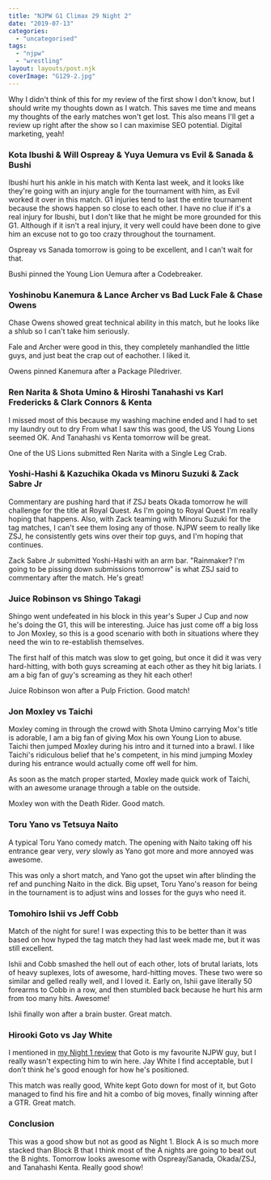 ```yaml
---
title: "NJPW G1 Climax 29 Night 2"
date: "2019-07-13"
categories: 
  - "uncategorised"
tags: 
  - "njpw"
  - "wrestling"
layout: layouts/post.njk
coverImage: "G129-2.jpg"
---
```


Why I didn't think of this for my review of the first show I don't know, but I should write my thoughts down as I watch. This saves me time and means my thoughts of the early matches won't get lost. This also means I'll get a review up right after the show so I can maximise SEO potential. Digital marketing, yeah!

### Kota Ibushi & Will Ospreay & Yuya Uemura vs Evil & Sanada & Bushi

Ibushi hurt his ankle in his match with Kenta last week, and it looks like they're going with an injury angle for the tournament with him, as Evil worked it over in this match. G1 injuries tend to last the entire tournament because the shows happen so close to each other. I have no clue if it's a real injury for Ibushi, but I don't like that he might be more grounded for this G1. Although if it isn't a real injury, it very well could have been done to give him an excuse not to go too crazy throughout the tournament.

Ospreay vs Sanada tomorrow is going to be excellent, and I can't wait for that.

Bushi pinned the Young Lion Uemura after a Codebreaker.

### Yoshinobu Kanemura & Lance Archer vs Bad Luck Fale & Chase Owens

Chase Owens showed great technical ability in this match, but he looks like a shlub so I can't take him seriously.

Fale and Archer were good in this, they completely manhandled the little guys, and just beat the crap out of eachother. I liked it.

Owens pinned Kanemura after a Package Piledriver.

### Ren Narita & Shota Umino & Hiroshi Tanahashi vs Karl Fredericks & Clark Connors & Kenta

I missed most of this because my washing machine ended and I had to set my laundry out to dry From what I saw this was good, the US Young Lions seemed OK. And Tanahashi vs Kenta tomorrow will be great.

One of the US Lions submitted Ren Narita with a Single Leg Crab.

### Yoshi-Hashi & Kazuchika Okada vs Minoru Suzuki & Zack Sabre Jr

Commentary are pushing hard that if ZSJ beats Okada tomorrow he will challenge for the title at Royal Quest. As I'm going to Royal Quest I'm really hoping that happens. Also, with Zack teaming with Minoru Suzuki for the tag matches, I can't see them losing any of those. NJPW seem to really like ZSJ, he consistently gets wins over their top guys, and I'm hoping that continues.

Zack Sabre Jr submitted Yoshi-Hashi with an arm bar. "Rainmaker? I'm going to be pissing down submissions tomorrow" is what ZSJ said to commentary after the match. He's great!

### Juice Robinson vs Shingo Takagi

Shingo went undefeated in his block in this year's Super J Cup and now he's doing the G1, this will be interesting. Juice has just come off a big loss to Jon Moxley, so this is a good scenario with both in situations where they need the win to re-establish themselves.

The first half of this match was slow to get going, but once it did it was very hard-hitting, with both guys screaming at each other as they hit big lariats. I am a big fan of guy's screaming as they hit each other!

Juice Robinson won after a Pulp Friction. Good match!

### Jon Moxley vs Taichi

Moxley coming in through the crowd with Shota Umino carrying Mox's title is adorable, I am a big fan of giving Mox his own Young Lion to abuse. Taichi then jumped Moxley during his intro and it turned into a brawl. I like Taichi's ridiculous belief that he's competent, in his mind jumping Moxley during his entrance would actually come off well for him.

As soon as the match proper started, Moxley made quick work of Taichi, with an awesome uranage through a table on the outside.

Moxley won with the Death Rider. Good match.

### Toru Yano vs Tetsuya Naito

A typical Toru Yano comedy match. The opening with Naito taking off his entrance gear very, _very_ slowly as Yano got more and more annoyed was awesome.

This was only a short match, and Yano got the upset win after blinding the ref and punching Naito in the dick. Big upset, Toru Yano's reason for being in the tournament is to adjust wins and losses for the guys who need it.

### Tomohiro Ishii vs Jeff Cobb

Match of the night for sure! I was expecting this to be better than it was based on how hyped the tag match they had last week made me, but it was still excellent.

Ishii and Cobb smashed the hell out of each other, lots of brutal lariats, lots of heavy suplexes, lots of awesome, hard-hitting moves. These two were so similar and gelled really well, and I loved it. Early on, Ishii gave literally 50 forearms to Cobb in a row, and then stumbled back because he hurt his arm from too many hits. Awesome!

Ishii finally won after a brain buster. Great match.

### Hirooki Goto vs Jay White

I mentioned in [my Night 1 review](http://192.168.1.148/wordpress/2019/07/10/njpw-g1-climax-29-night-1/) that Goto is my favourite NJPW guy, but I really wasn't expecting him to win here. Jay White I find acceptable, but I don't think he's good enough for how he's positioned.

This match was really good, White kept Goto down for most of it, but Goto managed to find his fire and hit a combo of big moves, finally winning after a GTR. Great match.

### Conclusion

This was a good show but not as good as Night 1. Block A is so much more stacked than Block B that I think most of the A nights are going to beat out the B nights. Tomorrow looks awesome with Ospreay/Sanada, Okada/ZSJ, and Tanahashi Kenta. Really good show!
